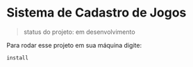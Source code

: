 <h1> Sistema de Cadastro de Jogos </h1>

> status do projeto: em desenvolvimento

Para rodar esse projeto em sua máquina digite:

```
install
```
